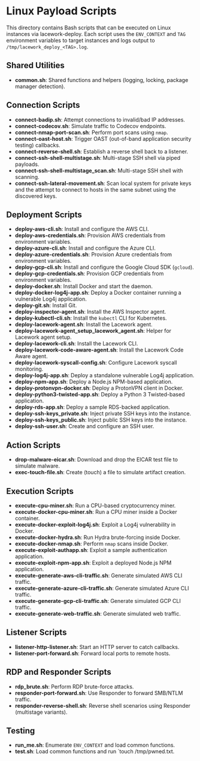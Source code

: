 # Linux Payload Scripts

This directory contains Bash scripts that can be executed on Linux instances via lacework-deploy. Each script uses the `ENV_CONTEXT` and `TAG` environment variables to target instances and logs output to `/tmp/lacework_deploy_<TAG>.log`.

## Shared Utilities
- **common.sh**: Shared functions and helpers (logging, locking, package manager detection).

## Connection Scripts
- **connect-badip.sh**: Attempt connections to invalid/bad IP addresses.
- **connect-codecov.sh**: Simulate traffic to Codecov endpoints.
- **connect-nmap-port-scan.sh**: Perform port scans using `nmap`.
- **connect-oast-host.sh**: Trigger OAST (out-of-band application security testing) callbacks.
- **connect-reverse-shell.sh**: Establish a reverse shell back to a listener.
- **connect-ssh-shell-multistage.sh**: Multi-stage SSH shell via piped payloads.
- **connect-ssh-shell-multistage_scan.sh**: Multi-stage SSH shell with scanning.
- **connect-ssh-lateral-movement.sh**: Scan local system for private keys and the attempt to connect to hosts in the same subnet using the discovered keys.

## Deployment Scripts
- **deploy-aws-cli.sh**: Install and configure the AWS CLI.
- **deploy-aws-credentials.sh**: Provision AWS credentials from environment variables.
- **deploy-azure-cli.sh**: Install and configure the Azure CLI.
- **deploy-azure-credentials.sh**: Provision Azure credentials from environment variables.
- **deploy-gcp-cli.sh**: Install and configure the Google Cloud SDK (`gcloud`).
- **deploy-gcp-credentials.sh**: Provision GCP credentials from environment variables.
- **deploy-docker.sh**: Install Docker and start the daemon.
- **deploy-docker-log4j-app.sh**: Deploy a Docker container running a vulnerable Log4j application.
- **deploy-git.sh**: Install Git.
- **deploy-inspector-agent.sh**: Install the AWS Inspector agent.
- **deploy-kubectl-cli.sh**: Install the `kubectl` CLI for Kubernetes.
- **deploy-lacework-agent.sh**: Install the Lacework agent.
- **deploy-lacework-agent_setup_lacework_agent.sh**: Helper for Lacework agent setup.
- **deploy-lacework-cli.sh**: Install the Lacework CLI.
- **deploy-lacework-code-aware-agent.sh**: Install the Lacework Code Aware agent.
- **deploy-lacework-syscall-config.sh**: Configure Lacework syscall monitoring.
- **deploy-log4j-app.sh**: Deploy a standalone vulnerable Log4j application.
- **deploy-npm-app.sh**: Deploy a Node.js NPM-based application.
- **deploy-protonvpn-docker.sh**: Deploy a ProtonVPN client in Docker.
- **deploy-python3-twisted-app.sh**: Deploy a Python 3 Twisted-based application.
- **deploy-rds-app.sh**: Deploy a sample RDS-backed application.
- **deploy-ssh-keys_private.sh**: Inject private SSH keys into the instance.
- **deploy-ssh-keys_public.sh**: Inject public SSH keys into the instance.
- **deploy-ssh-user.sh**: Create and configure an SSH user.

## Action Scripts
- **drop-malware-eicar.sh**: Download and drop the EICAR test file to simulate malware.
- **exec-touch-file.sh**: Create (touch) a file to simulate artifact creation.

## Execution Scripts
- **execute-cpu-miner.sh**: Run a CPU-based cryptocurrency miner.
- **execute-docker-cpu-miner.sh**: Run a CPU miner inside a Docker container.
- **execute-docker-exploit-log4j.sh**: Exploit a Log4j vulnerability in Docker.
- **execute-docker-hydra.sh**: Run Hydra brute-forcing inside Docker.
- **execute-docker-nmap.sh**: Perform `nmap` scans inside Docker.
- **execute-exploit-authapp.sh**: Exploit a sample authentication application.
- **execute-exploit-npm-app.sh**: Exploit a deployed Node.js NPM application.
- **execute-generate-aws-cli-traffic.sh**: Generate simulated AWS CLI traffic.
- **execute-generate-azure-cli-traffic.sh**: Generate simulated Azure CLI traffic.
- **execute-generate-gcp-cli-traffic.sh**: Generate simulated GCP CLI traffic.
- **execute-generate-web-traffic.sh**: Generate simulated web traffic.

## Listener Scripts
- **listener-http-listener.sh**: Start an HTTP server to catch callbacks.
- **listener-port-forward.sh**: Forward local ports to remote hosts.

## RDP and Responder Scripts
- **rdp_brute.sh**: Perform RDP brute-force attacks.
- **responder-port-forward.sh**: Use Responder to forward SMB/NTLM traffic.
- **responder-reverse-shell.sh**: Reverse shell scenarios using Responder (multistage variants).

## Testing
- **run_me.sh**: Enumerate `ENV_CONTEXT` and load common functions.
- **test.sh**: Load common functions and run `touch /tmp/pwned.txt.